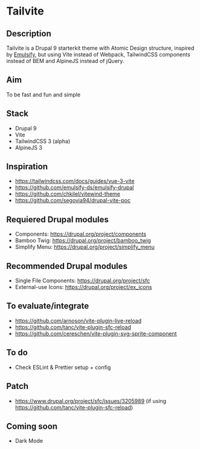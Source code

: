 # Tailvite

## Description
Tailvite is a Drupal 9 starterkit theme with Atomic Design structure, inspired by [Emulsify](https://github.com/emulsify-ds/emulsify-drupal), but using Vite instead of Webpack, TailwindCSS components instead of BEM and AlpineJS instead of jQuery.

## Aim
To be fast and fun and simple

## Stack
- Drupal 9
- Vite
- TailwindCSS 3 (alpha)
- AlpineJS 3

## Inspiration
- https://tailwindcss.com/docs/guides/vue-3-vite
- https://github.com/emulsify-ds/emulsify-drupal
- https://github.com/chkilel/vitewind-theme
- https://github.com/segovia94/drupal-vite-poc

## Requiered Drupal modules
- Components: https://drupal.org/project/components
- Bamboo Twig: https://drupal.org/project/bamboo_twig
- Simplify Menu: https://drupal.org/project/simplify_menu

## Recommended Drupal modules
- Single File Components: https://drupal.org/project/sfc
- External-use Icons: https://drupal.org/project/ex_icons

## To evaluate/integrate
- https://github.com/arnoson/vite-plugin-live-reload
- https://github.com/tanc/vite-plugin-sfc-reload
- https://github.com/cereschen/vite-plugin-svg-sprite-component

## To do
- Check ESLint & Prettier setup + config

## Patch
- https://www.drupal.org/project/sfc/issues/3205989 (if using https://github.com/tanc/vite-plugin-sfc-reload)

## Coming soon
- Dark Mode
